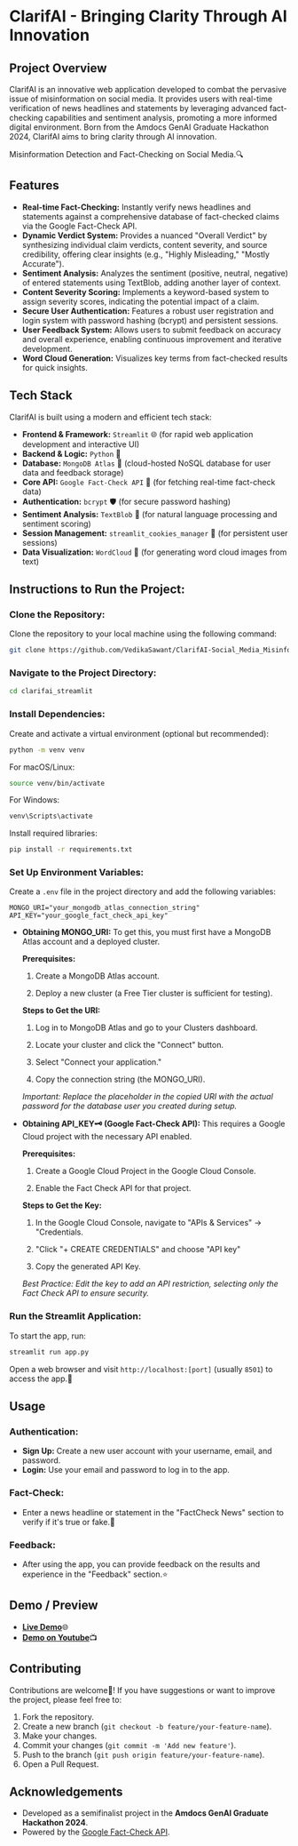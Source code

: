 # ClarifAI - Bringing Clarity Through AI Innovation

## Project Overview

ClarifAI is an innovative web application developed to combat the pervasive issue of misinformation on social media. It provides users with real-time verification of news headlines and statements by leveraging advanced fact-checking capabilities and sentiment analysis, promoting a more informed digital environment. Born from the Amdocs GenAI Graduate Hackathon 2024, ClarifAI aims to bring clarity through AI innovation.

Misinformation Detection and Fact-Checking on Social Media.🔍

## Features

* **Real-time Fact-Checking:** Instantly verify news headlines and statements against a comprehensive database of fact-checked claims via the Google Fact-Check API.
* **Dynamic Verdict System:** Provides a nuanced "Overall Verdict" by synthesizing individual claim verdicts, content severity, and source credibility, offering clear insights (e.g., "Highly Misleading," "Mostly Accurate").
* **Sentiment Analysis:** Analyzes the sentiment (positive, neutral, negative) of entered statements using TextBlob, adding another layer of context.
* **Content Severity Scoring:** Implements a keyword-based system to assign severity scores, indicating the potential impact of a claim.
* **Secure User Authentication:** Features a robust user registration and login system with password hashing (bcrypt) and persistent sessions.
* **User Feedback System:** Allows users to submit feedback on accuracy and overall experience, enabling continuous improvement and iterative development.
* **Word Cloud Generation:** Visualizes key terms from fact-checked results for quick insights.

## Tech Stack

ClarifAI is built using a modern and efficient tech stack:

* **Frontend & Framework:** `Streamlit` 🌐 (for rapid web application development and interactive UI)
* **Backend & Logic:** `Python` 🐍
* **Database:** `MongoDB Atlas` 🍃 (cloud-hosted NoSQL database for user data and feedback storage)
* **Core API:** `Google Fact-Check API` 🔑 (for fetching real-time fact-check data)
* **Authentication:** `bcrypt` 🛡️ (for secure password hashing)
* **Sentiment Analysis:** `TextBlob` 📖 (for natural language processing and sentiment scoring)
* **Session Management:** `streamlit_cookies_manager` 🍪 (for persistent user sessions)
* **Data Visualization:** `WordCloud` 📝 (for generating word cloud images from text)

## Instructions to Run the Project:

### Clone the Repository:

Clone the repository to your local machine using the following command:

```bash
git clone https://github.com/VedikaSawant/ClarifAI-Social_Media_Misinformation_Detection.git
````

### Navigate to the Project Directory:

```bash
cd clarifai_streamlit
```

### Install Dependencies:

Create and activate a virtual environment (optional but recommended):

```bash
python -m venv venv
```

For macOS/Linux:

```bash
source venv/bin/activate
```

For Windows:

```bash
venv\Scripts\activate
```

Install required libraries:

```bash
pip install -r requirements.txt
```

### Set Up Environment Variables:

Create a `.env` file in the project directory and add the following variables:

```
MONGO_URI="your_mongodb_atlas_connection_string"
API_KEY="your_google_fact_check_api_key"
```

  * **Obtaining MONGO\_URI:**
     To get this, you must first have a MongoDB Atlas account and a deployed cluster.
   
     **Prerequisites:**
     
     1. Create a MongoDB Atlas account.
     
     2. Deploy a new cluster (a Free Tier cluster is sufficient for testing).
     
     **Steps to Get the URI:**
     
     1. Log in to MongoDB Atlas and go to your Clusters dashboard.
     
     2. Locate your cluster and click the "Connect" button.
     
     3. Select "Connect your application."
     
     4. Copy the connection string (the MONGO_URI).
     
     *Important: Replace the <password> placeholder in the copied URI with the actual password for the database user you created during setup.*

  * **Obtaining API\_KEY🗝️ (Google Fact-Check API):**
     This requires a Google Cloud project with the necessary API enabled.
     
     **Prerequisites:**
     
     1. Create a Google Cloud Project in the Google Cloud Console.
     
     2. Enable the Fact Check API for that project.
     
     **Steps to Get the Key:**
     1. In the Google Cloud Console, navigate to "APIs & Services" $\rightarrow$ "Credentials.
     
     2. "Click "+ CREATE CREDENTIALS" and choose "API key"
     
     3. Copy the generated API Key.
     
     *Best Practice: Edit the key to add an API restriction, selecting only the Fact Check API to ensure security.*

### Run the Streamlit Application:

To start the app, run:

```bash
streamlit run app.py
```

Open a web browser and visit `http://localhost:[port]` (usually `8501`) to access the app.🚀

## Usage

### Authentication:

  * **Sign Up:** Create a new user account with your username, email, and password.
  * **Login:** Use your email and password to log in to the app.

### Fact-Check:

  * Enter a news headline or statement in the "FactCheck News" section to verify if it's true or fake.🧐

### Feedback:

  * After using the app, you can provide feedback on the results and experience in the "Feedback" section.⭐

## Demo / Preview

  * [**Live Demo**](https://clarifai-social-media-misinformation-detection.streamlit.app/)🌐
  * [**Demo on Youtube**](https://youtu.be/EcwSyNZv2Zw)📺

## Contributing

Contributions are welcome🤝\! If you have suggestions or want to improve the project, please feel free to:

1.  Fork the repository.
2.  Create a new branch (`git checkout -b feature/your-feature-name`).
3.  Make your changes.
4.  Commit your changes (`git commit -m 'Add new feature'`).
5.  Push to the branch (`git push origin feature/your-feature-name`).
6.  Open a Pull Request.

## Acknowledgements

  * Developed as a semifinalist project in the **Amdocs GenAI Graduate Hackathon 2024**.
  * Powered by the [Google Fact-Check API](https://www.google.com/search?q=https://developers.google.com/fact-check/api).

<!-- end list -->
